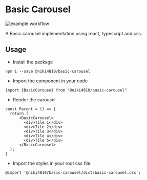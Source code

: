 # Basic Carousel
![example workflow](https://github.com/niki4810/basic-carousel/actions/workflows/main.yml/badge.svg)

A Basic carousel implementation using react, typescript and css.

## Usage

- Install the package

```
npm i --save @niki4810/basic-carousel
```

- Import the component in your code

```
import {BasicCarouse} from "@niki4810/basic-carousel"
```

- Render the carousel

```
const Parent = () => {
  return (
      <BasicCarousel>
        <div>Tile 1</div>
        <div>Tile 2</div>
        <div>Tile 3</div>
        <div>Tile 4</div>
        <div>Tile 5</div>
      </BasicCarousel>
  );
}
```
- Import the styles in your root css file:

```
@import '@niki4810/basic-carousel/dist/basic-carousel.css';
```
